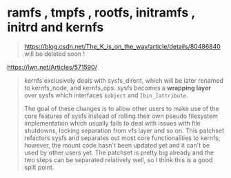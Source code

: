# ramfs , tmpfs , rootfs, initramfs , initrd and kernfs

> https://blog.csdn.net/The_K_is_on_the_way/article/details/80486840
> will be deleted soon !

https://lwn.net/Articles/571590/

> kernfs exclusively deals with sysfs_dirent, which will
> be later renamed to kernfs_node, and kernfs_ops.  sysfs becomes a
> **wrapping layer** over sysfs which interfaces `kobject` and `[bin_]attribute`.
> 
> The goal of these changes is to allow other users to make use of the
> core features of sysfs instead of rolling their own pseudo filesystem
> implementation which usually fails to deal with issues with file
> shutdowns, locking separation from vfs layer and so on.  This patchset
> refactors sysfs and separates out most core functionalities to kernfs;
> however, the mount code hasn't been updated yet and it can't be used
> by other users yet.  The patchset is pretty big already and the two
> steps can be separated relatively well, so I think this is a good
> split point.

